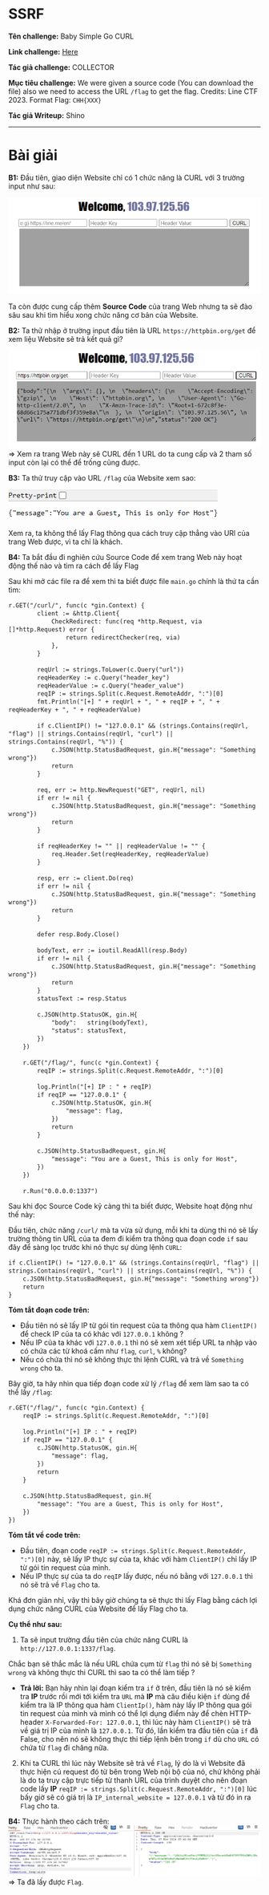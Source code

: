# SSRF

**Tên challenge:** Baby Simple Go CURL

**Link challenge:** [Here](https://battle.cookiearena.org/challenges/web/baby-simple-go-curl)

**Tác giả challenge:** COLLECTOR

**Mục tiêu challenge:** We were given a source code (You can download the file) also we need to access the URL `/flag` to get the flag. Credits: Line CTF 2023. Format Flag: `CHH{XXX}`

**Tác giả Writeup:** Shino

---

# Bài giải

**B1:** Đầu tiên, giao diện Website chỉ có 1 chức năng là CURL với 3 trường input như sau:

![alt text](./images/image.png)

Ta còn được cung cấp thêm **Source Code** của trang Web nhưng ta sẽ đào sâu sau khi tìm hiểu xong chức năng cơ bản của Website.

**B2:** Ta thử nhập ở trường input đầu tiên là URL `https://httpbin.org/get` để xem liệu Website sẽ trả kết quả gì?

![alt text](./images/image-1.png)
=> Xem ra trang Web này sẽ CURL đến 1 URL do ta cung cấp và 2 tham số input còn lại có thể để trống cũng được.

**B3:** Ta thử truy cập vào URL `/flag` của Website xem sao:

![alt text](./images/image-2.png)

Xem ra, ta không thể lấy Flag thông qua cách truy cập thẳng vào URl của trang Web được, vì ta chỉ là khách.

**B4:** Ta bắt đầu đi nghiên cứu Source Code để xem trang Web này hoạt động thế nào và tìm ra cách để lấy Flag

Sau khi mở các file ra để xem thì ta biết được file `main.go` chính là thứ ta cần tìm:
```
r.GET("/curl/", func(c *gin.Context) {
		client := &http.Client{
			CheckRedirect: func(req *http.Request, via []*http.Request) error {
				return redirectChecker(req, via)
			},
		}

		reqUrl := strings.ToLower(c.Query("url"))
		reqHeaderKey := c.Query("header_key")
		reqHeaderValue := c.Query("header_value")
		reqIP := strings.Split(c.Request.RemoteAddr, ":")[0]
		fmt.Println("[+] " + reqUrl + ", " + reqIP + ", " + reqHeaderKey + ", " + reqHeaderValue)

		if c.ClientIP() != "127.0.0.1" && (strings.Contains(reqUrl, "flag") || strings.Contains(reqUrl, "curl") || strings.Contains(reqUrl, "%")) {
			c.JSON(http.StatusBadRequest, gin.H{"message": "Something wrong"})
			return
		}

		req, err := http.NewRequest("GET", reqUrl, nil)
		if err != nil {
			c.JSON(http.StatusBadRequest, gin.H{"message": "Something wrong"})
			return
		}

		if reqHeaderKey != "" || reqHeaderValue != "" {
			req.Header.Set(reqHeaderKey, reqHeaderValue)
		}

		resp, err := client.Do(req)
		if err != nil {
			c.JSON(http.StatusBadRequest, gin.H{"message": "Something wrong"})
			return
		}

		defer resp.Body.Close()

		bodyText, err := ioutil.ReadAll(resp.Body)
		if err != nil {
			c.JSON(http.StatusBadRequest, gin.H{"message": "Something wrong"})
			return
		}
		statusText := resp.Status

		c.JSON(http.StatusOK, gin.H{
			"body":   string(bodyText),
			"status": statusText,
		})
	})

	r.GET("/flag/", func(c *gin.Context) {
		reqIP := strings.Split(c.Request.RemoteAddr, ":")[0]

		log.Println("[+] IP : " + reqIP)
		if reqIP == "127.0.0.1" {
			c.JSON(http.StatusOK, gin.H{
				"message": flag,
			})
			return
		}

		c.JSON(http.StatusBadRequest, gin.H{
			"message": "You are a Guest, This is only for Host",
		})
	})

	r.Run("0.0.0.0:1337")
```

Sau khi đọc Source Code kỹ càng thì ta biết được, Website hoạt động như thế này:

Đầu tiên, chức năng `/curl/` mà ta vừa sử dụng, mỗi khi ta dùng thì nó sẽ lấy trường thông tin URL của ta đem đi kiểm tra thông qua đoạn code `if` sau đây để sàng lọc trước khi nó thực sự dùng lệnh `CURL`:
```
if c.ClientIP() != "127.0.0.1" && (strings.Contains(reqUrl, "flag") || strings.Contains(reqUrl, "curl") || strings.Contains(reqUrl, "%")) {
    c.JSON(http.StatusBadRequest, gin.H{"message": "Something wrong"})
    return
}
```
**Tóm tắt đoạn code trên:**
* Đầu tiên nó sẽ lấy IP từ gói tin request của ta thông qua hàm `ClientIP()` để check IP của ta có khác với  `127.0.0.1` không ?
* Nếu IP của ta khác với `127.0.0.1` thì nó sẽ xem xét tiếp URL ta nhập vào có chứa các từ khoá cấm như `flag`, `curl`, `%` không?
* Nếu có chứa thì nó sẽ không thực thi lệnh CURL và trả về `Something wrong` cho ta.

Bây giờ, ta hãy nhìn qua tiếp đoạn code xử lý `/flag` để xem làm sao ta có thể lấy `/flag`:
```
r.GET("/flag/", func(c *gin.Context) {
    reqIP := strings.Split(c.Request.RemoteAddr, ":")[0]

    log.Println("[+] IP : " + reqIP)
    if reqIP == "127.0.0.1" {
        c.JSON(http.StatusOK, gin.H{
            "message": flag,
        })
        return
    }

    c.JSON(http.StatusBadRequest, gin.H{
        "message": "You are a Guest, This is only for Host",
    })
})
```
**Tóm tắt về code trên:**
* Đầu tiên, đoạn code `reqIP := strings.Split(c.Request.RemoteAddr, ":")[0]` này, sẽ lấy IP thực sự của ta, khác với hàm `ClientIP()` chỉ lấy IP từ gói tin request của mình.
* Nếu IP thực sự của ta do `reqIP` lấy được, nếu nó bằng với `127.0.0.1` thì nó sẽ trả về `Flag` cho ta.

Khá đơn giản nhỉ, vậy thì bây giờ chúng ta sẽ thực thi lấy Flag bằng cách lợi dụng chức năng CURL của Website để lấy Flag cho ta.

**Cụ thể như sau:**
1. Ta sẽ input trường đầu tiên của chức năng CURL là `http://127.0.0.1:1337/flag`.

Chắc bạn sẽ thắc mắc là nếu URL chứa cụm từ `flag` thì nó sẽ bị `Something wrong` và không thực thi CURL thì sao ta có thể làm tiếp ?
* **Trả lời:** Bạn hãy nhìn lại đoạn kiểm tra `if` ở trên, đầu tiên là nó sẽ kiểm tra **IP** trước rồi mới tới kiểm tra `URL` mà **IP** mà câu điều kiện `if` dùng để kiểm tra là IP thông qua hàm `ClientIp()`, hàm này lấy IP thông qua gói tin request của mình và mình có thể lợi dụng điểm này để chèn HTTP-header `X-Forwarded-For: 127.0.0.1`, thì lúc này hàm `ClientIP()` sẽ trả về giá trị IP của mình là `127.0.0.1`. Từ đó, lần kiểm tra đầu tiên của `if` đã False, cho nên nó sẽ không thực thi tiếp lệnh bên trong `if` dù cho `URL` có chứa từ `flag` đi chăng nữa.
2. Khi ta CURL thì lúc này Website sẽ trả về `Flag`, lý do là vì Website đã thực hiện cú request đó từ bên trong Web nội bộ của nó, chứ không phải là do ta truy cập trực tiếp từ thanh URL của trình duyệt cho nên đoạn code lấy **IP** `reqIP := strings.Split(c.Request.RemoteAddr, ":")[0]` lúc bấy giờ sẽ có giá trị là `IP_internal_website = 127.0.0.1` và từ đó in ra `Flag` cho ta.

**B4:** Thực hành theo cách trên:
![alt text](./images/image-3.png)
=> Ta đã lấy được `Flag`.